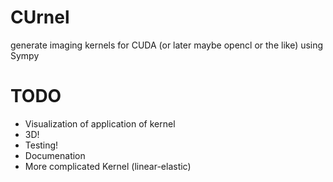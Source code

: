 CUrnel
===
generate imaging kernels for CUDA (or later maybe opencl or the like) using Sympy

TODO
===
 - Visualization of application of kernel
 - 3D!
 - Testing!
 - Documenation
 - More complicated Kernel (linear-elastic)
